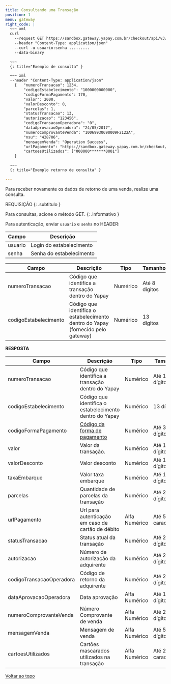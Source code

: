 ```yaml
---
title: Consultando uma Transação
position: 1
menu: gateway
right_code: |
  ~~~ xml
  curl
    --request GET https://sandbox.gateway.yapay.com.br/checkout/api/v3/transacao/10000000000000/1234
    --header "Content-Type: application/json"
    --curl -u usuario:senha .........
    --data-binary

  ~~~
  {: title="Exemplo de consulta" }

  ~~~ xml
  --header "Content-Type: application/json"
    {   "numeroTransacao": 1234,
        "codigoEstabelecimento": "1000000000000",
        "codigoFormaPagamento": 170, 
        "valor": 2000, 
        "valorDesconto": 0, 
        "parcelas": 1,
        "statusTransacao": 13,
        "autorizacao": "123456",
        "codigoTransacaoOperadora": "0", 
        "dataAprovacaoOperadora": "24/05/2017",
        "numeroComprovanteVenda": "10069930690009F2122A",
        "nsu": "428706",
        "mensagemVenda": "Operation Success",
        "urlPagamento": "https://sandbox.gateway.yapay.com.br/checkout/PagamentoCielo/PagamentoCielo.do?cod=14956291484887110cf2a-9aeb-4b34-a869-1a61f0611b66",
        "cartoesUtilizados": ["000000*******0001"]
    }

  ~~~
  {: title="Exemplo retorno de consulta" }

---
```


Para receber novamente os dados de retorno de uma venda, realize uma consulta.

REQUISIÇÃO
{: .subtitulo }

<i class="fa fa-info-circle" aria-hidden="true"></i> Para consultas, acione o método <span class="get">GET</span>.
{: .informativo }

Para autenticação, enviar `usuario` e `senha` no HEADER:

| Campo   | Descrição                |
|---------|--------------------------|
| usuario | Login do estabelecimento |
| senha   | Senha do estabelecimento |


| Campo                 | Descrição                                                                           | Tipo     | Tamanho       | Obrigatório |
|-----------------------|-------------------------------------------------------------------------------------|----------|---------------|-------------|
| numeroTransacao       | Código que identifica a transação dentro do Yapay                                   | Numérico | Até 8 dígitos | Sim         |
| codigoEstabelecimento | Código que identifica o estabelecimento dentro do Yapay (fornecido pelo gateway) | Numérico | 13 dígitos    | Sim         |


**RESPOSTA**

| Campo                    | Descrição                                                  | Tipo          | Tamanho            |
|--------------------------|------------------------------------------------------------|---------------|--------------------|
| numeroTransacao          | Código que identifica a transação dentro do Yapay       | Numérico      | Até 19 dígitos     |
| codigoEstabelecimento    | Código que identifica o estabelecimento dentro do Yapay | Numérico      | 13 dígitos         |
| codigoFormaPagamento     | <a href="/gateway/rest/codigos-da-api-rest/#forma-de-pagamento" target="_blank" class="linkPadraoVerde">Código da forma de pagamento</a>                               | Numérico      | Até 3 dígitos      |
| valor                    | Valor da transação.                                        | Numérico      | Até 10 dígitos     |
| valorDesconto            | Valor desconto                                             | Numérico      | Até 10 dígitos     |
| taxaEmbarque             | Valor taxa embarque                                        | Numérico      | Até 10 dígitos     |
| parcelas                 | Quantidade de parcelas da transação                        | Numérico      | Até 2 dígitos      |
| urlPagamento             | Url para autenticação em caso de cartão de débito          | Alfa Numérico | Até 500 caracteres |
| statusTransacao          | Status atual da transação                                  | Numérico      | Até 2 dígitos      |
| autorizacao              | Número de autorização da adquirente                        | Numérico      | Até 20 dígitos     |
| codigoTransacaoOperadora | Código de retorno da adquirente                            | Numérico      | Até 20 dígitos     |
| dataAprovacaoOperadora   | Data aprovação                                             | Alfa Numérico | Até 10 dígitos     |
| numeroComprovanteVenda   | Número Comprovante de venda                                | Alfa Numérico | Até 20 dígitos     |
| mensagemVenda            | Mensagem de venda                                          | Alfa Numérico | Até 50 dígitos     |
| cartoesUtilizados        | Cartões mascarados utilizados na transação                 | Alfa Numérico | Até 20 caracteres  |







<div class="voltar-ao-topo"><a href="#"><i class="fa fa-arrow-up" aria-hidden="true"></i>Voltar ao topo</a></div>